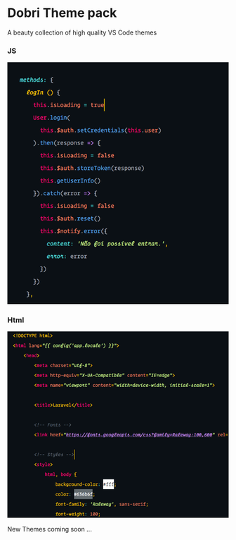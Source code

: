 # Dobri Theme pack

A beauty collection of high quality VS Code themes

### JS
![js](/img/preview.png)

### Html
![html](/img/preview2.png)

New Themes coming soon ...

